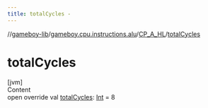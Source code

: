 ```yaml
---
title: totalCycles -
---
```

//[gameboy-lib](../../index.md)/[gameboy.cpu.instructions.alu](../index.md)/[CP_A_HL](index.md)/[totalCycles](total-cycles.md)



# totalCycles  
[jvm]  
Content  
open override val [totalCycles](total-cycles.md): [Int](https://kotlinlang.org/api/latest/jvm/stdlib/kotlin/-int/index.html) = 8  



